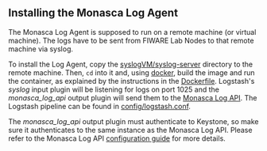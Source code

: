 ## Installing the Monasca Log Agent
The Monasca Log Agent is supposed to run on a remote machine (or virtual machine). The logs have to be sent from FIWARE Lab Nodes to that remote machine via syslog.

To install the Log Agent, copy the [syslogVM/syslog-server](../../syslogVM/syslog-server) directory to the remote machine. Then, `cd` into it and, using [docker][1], build the image and run the container, as explained by the instructions in the [Dockerfile](../../syslogVM/syslog-server/Dockerfile). Logstash's _syslog_ input plugin will be listening for logs on port 1025 and the *monasca_log_api* output plugin will send them to the [Monasca Log API](3-monasca.md). The Logstash pipeline can be found in [config/logstash.conf](../../syslogVM/syslog-server/config/logstash.conf).

The *monasca_log_api* output plugin must authenticate to Keystone, so make sure it authenticates to the same instance as the Monasca Log API. Please refer to the Monasca Log API [configuration guide](3-monasca.md) for more details.

[1]:https://www.docker.com/
